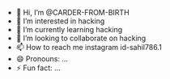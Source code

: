 - 👋 Hi, I’m @CARDER-FROM-BIRTH
- 👀 I’m interested in hacking 
- 🌱 I’m currently learning hacking 
- 💞️ I’m looking to collaborate on hacking 
- 📫 How to reach me instagram id-sahil786.1
- 😄 Pronouns: ...
- ⚡ Fun fact: ...

<!---
CARDER-FROM-BIRTH/CARDER-FROM-BIRTH is a ✨ special ✨ repository because its `README.md` (this file) appears on your GitHub profile.
You can click the Preview link to take a look at your changes.
--->
